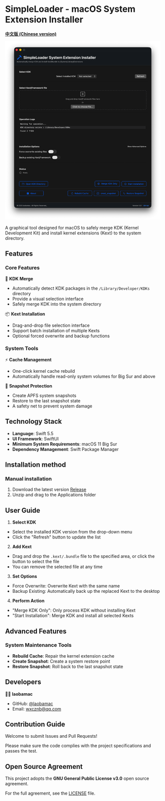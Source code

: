 # SimpleLoader - macOS System Extension Installer

<b> [中文版 (Chinese version)](README-ZH.md) </b>
<br>

![](SimpleLoader-EN.png)

A graphical tool designed for macOS to safely merge KDK (Kernel Development Kit) and install kernel extensions (Kext) to the system directory.

## Features

### Core Features
🔧 **KDK Merge**
- Automatically detect KDK packages in the `/Library/Developer/KDKs` directory
- Provide a visual selection interface
- Safely merge KDK into the system directory

📦 **Kext Installation**
- Drag-and-drop file selection interface
- Support batch installation of multiple Kexts
- Optional forced overwrite and backup functions

### System Tools
⚡ **Cache Management**
- One-click kernel cache rebuild
- Automatically handle read-only system volumes for Big Sur and above

📸 **Snapshot Protection**
- Create APFS system snapshots
- Restore to the last snapshot state
- A safety net to prevent system damage

## Technology Stack

- **Language**: Swift 5.5
- **UI Framework**: SwiftUI
- **Minimum System Requirements**: macOS 11 Big Sur
- **Dependency Management**: Swift Package Manager

## Installation method

### Manual installation
1. Download the latest version [Release](https://github.com/laobamac/SimpleLoader/releases)
2. Unzip and drag to the Applications folder

## User Guide

1. **Select KDK**
- Select the installed KDK version from the drop-down menu
- Click the "Refresh" button to update the list

2. **Add Kext**
- Drag and drop the `.kext/.bundle` file to the specified area, or click the button to select the file
- You can remove the selected file at any time

3. **Set Options**
- Force Overwrite: Overwrite Kext with the same name
- Backup Existing: Automatically back up the replaced Kext to the desktop

4. **Perform Action**
- "Merge KDK Only": Only process KDK without installing Kext
- "Start Installation": Merge KDK and install all selected Kexts

## Advanced Features

### System Maintenance Tools
- **Rebuild Cache**: Repair the kernel extension cache
- **Create Snapshot**: Create a system restore point
- **Restore Snapshot**: Roll back to the last snapshot state

## Developers

👨‍💻 **laobamac**
- GitHub: [@laobamac](https://github.com/laobamac)
- Email: wxcznb@qq.com

## Contribution Guide

Welcome to submit Issues and Pull Requests!

Please make sure the code complies with the project specifications and passes the test.

## Open Source Agreement

This project adopts the **GNU General Public License v3.0** open source agreement.

For the full agreement, see the [LICENSE](LICENSE) file.
